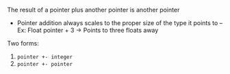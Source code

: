 The result of a pointer plus another pointer is another pointer
- Pointer addition always scales to the proper size of the type it points to
	– Ex: Float pointer + 3 → Points to three floats away

Two forms:
1. `pointer +- integer`
2. `pointer +- pointer`

